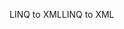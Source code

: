 <span data-ttu-id="e7c6a-101">LINQ to XML</span><span class="sxs-lookup"><span data-stu-id="e7c6a-101">LINQ to XML</span></span>